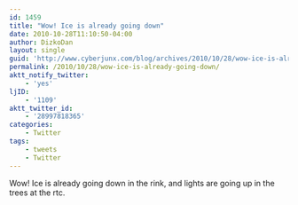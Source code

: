 ```yaml
---
id: 1459
title: "Wow! Ice is already going down"
date: 2010-10-28T11:10:50-04:00
author: DizkoDan
layout: single
guid: 'http://www.cyberjunx.com/blog/archives/2010/10/28/wow-ice-is-already-going-down/'
permalink: /2010/10/28/wow-ice-is-already-going-down/
aktt_notify_twitter:
    - 'yes'
ljID:
    - '1109'
aktt_twitter_id:
    - '28997818365'
categories:
    - Twitter
tags:
    - tweets
    - Twitter
---
```


Wow! Ice is already going down in the rink, and lights are going up in the trees at the rtc.